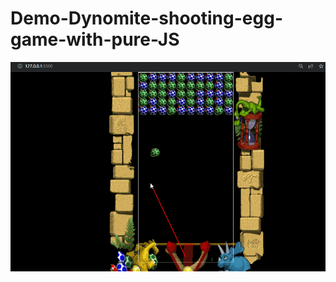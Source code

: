 # Demo-Dynomite-shooting-egg-game-with-pure-JS
<img src="dynomite.gif">

<!-- Thanks to Lập Trình Viên TV -->
